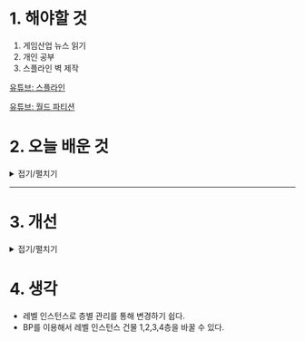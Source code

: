 
# 1. 해야할 것

1. 게임산업 뉴스 읽기 
2. 개인 공부  
3. 스플라인 벽 제작


[유튜브: 스플라인](https://www.youtube.com/watch?v=pg8gx20jnOI)

[유튜브: 월드 파티션](https://www.youtube.com/watch?v=lkjlP0Y4zvc)



# 2. 오늘 배운 것

<details>
<summary>접기/펼치기</summary>

## 스플라인
![image](https://github.com/user-attachments/assets/2ee0a353-e990-46df-ab21-fb1223806e0e)

![image](https://github.com/user-attachments/assets/ccb494ff-0fb7-4fc2-a4b5-6ad5c2e6f063)

![image](https://github.com/user-attachments/assets/d1c5ea7a-339e-4c87-849e-b03b5fb64e2f)

![image](https://github.com/user-attachments/assets/0921a8c1-b58c-429f-8413-a9106c4d2abe)

</details>

****


# 3. 개선


<details>
<summary>접기/펼치기</summary>


</details>



# 4. 생각
- 레벨 인스턴스로 층별 관리를 통해 변경하기 쉽다.
- BP를 이용해서 레벨 인스턴스 건물 1,2,3,4층을 바꿀 수 있다.


